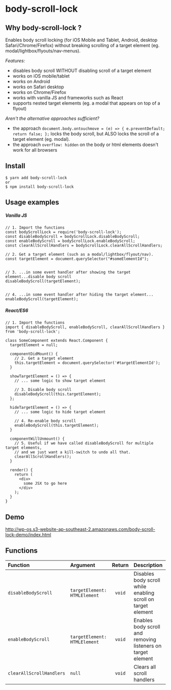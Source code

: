 # body-scroll-lock

## Why body-scroll-lock ?
Enables body scroll locking (for iOS Mobile and Tablet, Android, desktop Safari/Chrome/Firefox) without breaking scrolling of a target element (eg. modal/lightbox/flyouts/nav-menus).

*Features:*

- disables body scroll WITHOUT disabling scroll of a target element
- works on iOS mobile/tablet
- works on Android
- works on Safari desktop
- works on Chrome/Firefox 
- works with vanilla JS and frameworks such as React
- supports nested target elements (eg. a modal that appears on top of a flyout)

*Aren't the alternative approaches sufficient?*

- the approach `document.body.ontouchmove = (e) => { e.preventDefault; return false; };` locks the
body scroll, but ALSO locks the scroll of a target element (eg. modal).
- the approach `overflow: hidden` on the body or html elements doesn't work for all browsers

## Install

    $ yarn add body-scroll-lock
    or
    $ npm install body-scroll-lock



## Usage examples
##### Vanilla JS
    
    // 1. Import the functions
    const bodyScrollLock = require('body-scroll-lock');
    const disableBodyScroll = bodyScrollLock.disableBodyScroll;
    const enableBodyScroll = bodyScrollLock.enableBodyScroll;
    const clearAllScrollHandlers = bodyScrollLock.clearAllScrollHandlers;
      
    // 2. Get a target element (such as a modal/lightbox/flyout/nav). 
    const targetElement = document.querySelector("#someElementId");
      
      
    // 3. ...in some event handler after showing the target element...disable body scroll
    disableBodyScroll(targetElement);
     
     
    // 4. ...in some event handler after hiding the target element...
    enableBodyScroll(targetElement);
    
  
  
##### React/ES6

    // 1. Import the functions
    import { disableBodyScroll, enableBodyScroll, clearAllScrollHandlers } from 'body-scroll-lock';
      
    class SomeComponent extends React.Component {
      targetElement = null;
      
      componentDidMount() {
        // 2. Get a target element 
        this.targetElement = document.querySelector('#targetElementId');
      }
      
      showTargetElement = () => {
        // ... some logic to show target element
        
        // 3. Disable body scroll
        disableBodyScroll(this.targetElement);
      };
      
      hideTargetElement = () => {
        // ... some logic to hide target element
        
        // 4. Re-enable body scroll
        enableBodyScroll(this.targetElement);
      }
      
      componentWillUnmount() {
        // 5. Useful if we have called disableBodyScroll for multiple target elements,
        // and we just want a kill-switch to undo all that.
        clearAllScrollHandlers();
      }
    
      render() {   
        return (
          <div>
            some JSX to go here
          </div> 
        );
      }
    }

## Demo
http://wp-os.s3-website-ap-southeast-2.amazonaws.com/body-scroll-lock-demo/index.html

## Functions

| Function | Argument | Return | Description |   
| :--- | :--- | :---: | :--- |
| `disableBodyScroll` | `targetElement: HTMLElement` | `void` | Disables body scroll while enabling scroll on target element |
| `enableBodyScroll` | `targetElement: HTMLElement` | `void` | Enables body scroll and removing listeners on target element |
| `clearAllScrollHandlers` | `null` | `void` | Clears all scroll handlers |
    
    
